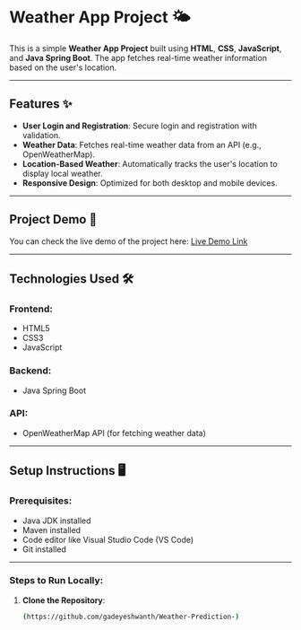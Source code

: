 # Weather App Project 🌤️

This is a simple **Weather App Project** built using **HTML**, **CSS**, **JavaScript**, and **Java Spring Boot**. The app fetches real-time weather information based on the user's location.

---

## Features ✨

- **User Login and Registration**: Secure login and registration with validation.
- **Weather Data**: Fetches real-time weather data from an API (e.g., OpenWeatherMap).
- **Location-Based Weather**: Automatically tracks the user's location to display local weather.
- **Responsive Design**: Optimized for both desktop and mobile devices.

---

## Project Demo 🚀

You can check the live demo of the project here:
[Live Demo Link](https://gadeyeshwanth.github.io/Weather-Prediction-/)<!-- Replace # with your GitHub Pages link -->

---

## Technologies Used 🛠️

### Frontend:
- HTML5
- CSS3
- JavaScript

### Backend:
- Java Spring Boot

### API:
- OpenWeatherMap API (for fetching weather data)

---

## Setup Instructions 🖥️

### Prerequisites:
- Java JDK installed
- Maven installed
- Code editor like Visual Studio Code (VS Code)
- Git installed

---

### Steps to Run Locally:

1. **Clone the Repository**:
   ```bash
   (https://github.com/gadeyeshwanth/Weather-Prediction-)
